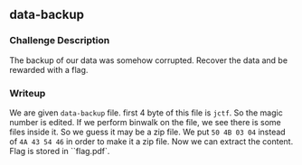 ## data-backup

### Challenge Description  

The backup of our data was somehow corrupted. Recover the data and be rewarded with a flag.  

### Writeup
We are given `data-backup` file. first 4 byte of this file is `jctf`. So the magic number is edited. If we perform binwalk on the file, we see there is some files inside it. So we guess it may be a zip file. We put `50 4B 03 04` instead of `4A 43 54 46` in order to make it a zip file. Now we can extract the content. Flag is stored in ``flag.pdf`.  